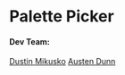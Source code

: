 # Palette Picker
#### Dev Team:
[Dustin Mikusko](https://github.com/Dustin-Mikusko)
[Austen Dunn](https://github.com/Dunn-Austen)
